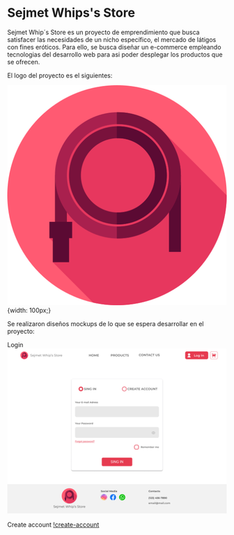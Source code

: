 # Sejmet Whips's Store 

Sejmet Whip´s Store es un proyecto de emprendimiento que busca satisfacer las necesidades de un nicho específico, el mercado de látigos con fines eróticos. Para ello, se busca diseñar un e-commerce empleando tecnologias del desarrollo web para asi poder desplegar los productos que se ofrecen.

El logo del proyecto es el siguientes:

![logo](/assets/resources/logo.png){width: 100px;}

Se realizaron diseños mockups de lo que se espera desarrollar en el proyecto:

Login
![login](/assets/images/login.png)

Create account
[!create-account](/assets/images/create%20acount.png)